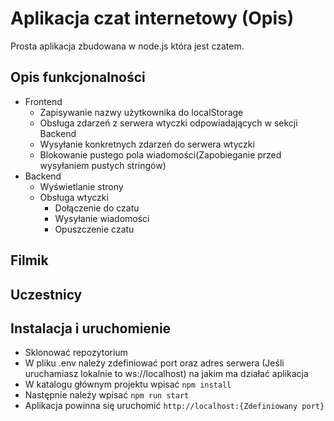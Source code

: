 # Aplikacja czat internetowy (Opis)

Prosta aplikacja zbudowana w node.js która jest czatem.

## Opis funkcjonalności

- Frontend
  - Zapisywanie nazwy użytkownika do localStorage
  - Obsługa zdarzeń z serwera wtyczki odpowiadających w sekcji Backend
  - Wysyłanie konkretnych zdarzeń do serwera wtyczki
  - Blokowanie pustego pola wiadomości(Zapobieganie przed wysyłaniem pustych stringów)
- Backend
  - Wyświetlanie strony
  - Obsługa wtyczki
    - Dołączenie do czatu
    - Wysyłanie wiadomości
    - Opuszczenie czatu

## Filmik

## Uczestnicy

## Instalacja i uruchomienie

- Sklonować repozytorium
- W pliku .env należy zdefiniować port oraz adres serwera (Jeśli uruchamiasz lokalnie to ws://localhost) na jakim ma działać aplikacja
- W katalogu głównym projektu wpisać `npm install`
- Następnie należy wpisać `npm run start`
- Aplikacja powinna się uruchomić `http://localhost:{Zdefiniowany port}`
